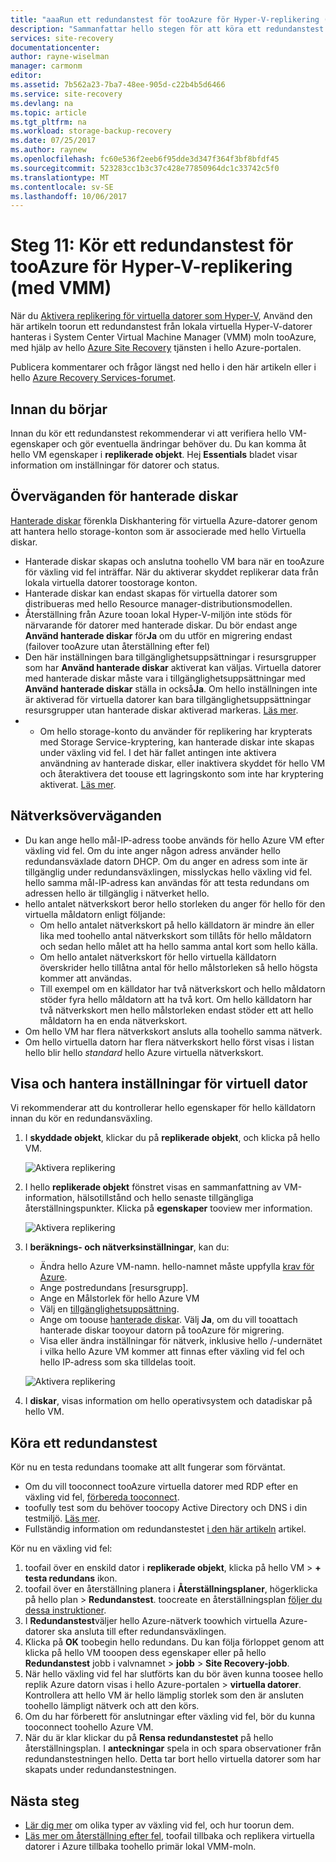 ```yaml
---
title: "aaaRun ett redundanstest för tooAzure för Hyper-V-replikering (med System Center VMM) | Microsoft Docs"
description: "Sammanfattar hello stegen för att köra ett redundanstest för Hyper-V virtuella datorer i VMM-moln, replikerar tooAzure hello Azure Site Recovery-tjänsten."
services: site-recovery
documentationcenter: 
author: rayne-wiselman
manager: carmonm
editor: 
ms.assetid: 7b562a23-7ba7-48ee-905d-c22b4b5d6466
ms.service: site-recovery
ms.devlang: na
ms.topic: article
ms.tgt_pltfrm: na
ms.workload: storage-backup-recovery
ms.date: 07/25/2017
ms.author: raynew
ms.openlocfilehash: fc60e536f2eeb6f95dde3d347f364f3bf8bfdf45
ms.sourcegitcommit: 523283cc1b3c37c428e77850964dc1c33742c5f0
ms.translationtype: MT
ms.contentlocale: sv-SE
ms.lasthandoff: 10/06/2017
---
```

# <a name="step-11-run-a-test-failover-for-hyper-v-replication-with-vmm-tooazure"></a>Steg 11: Kör ett redundanstest för tooAzure för Hyper-V-replikering (med VMM)

När du [Aktivera replikering för virtuella datorer som Hyper-V](vmm-to-azure-walkthrough-enable-replication.md), Använd den här artikeln toorun ett redundanstest från lokala virtuella Hyper-V-datorer hanteras i System Center Virtual Machine Manager (VMM) moln tooAzure, med hjälp av hello [ Azure Site Recovery](site-recovery-overview.md) tjänsten i hello Azure-portalen.

Publicera kommentarer och frågor längst ned hello i den här artikeln eller i hello [Azure Recovery Services-forumet](https://social.msdn.microsoft.com/forums/azure/home?forum=hypervrecovmgr).

## <a name="before-you-start"></a>Innan du börjar

Innan du kör ett redundanstest rekommenderar vi att verifiera hello VM-egenskaper och gör eventuella ändringar behöver du. Du kan komma åt hello VM egenskaper i **replikerade objekt**. Hej **Essentials** bladet visar information om inställningar för datorer och status.

## <a name="managed-disk-considerations"></a>Överväganden för hanterade diskar

[Hanterade diskar](../virtual-machines/windows/managed-disks-overview.md) förenkla Diskhantering för virtuella Azure-datorer genom att hantera hello storage-konton som är associerade med hello Virtuella diskar. 

- Hanterade diskar skapas och anslutna toohello VM bara när en tooAzure för växling vid fel inträffar. När du aktiverar skyddet replikerar data från lokala virtuella datorer toostorage konton.
- Hanterade diskar kan endast skapas för virtuella datorer som distribueras med hello Resource manager-distributionsmodellen.
- Återställning från Azure tooan lokal Hyper-V-miljön inte stöds för närvarande för datorer med hanterade diskar. Du bör endast ange **Använd hanterade diskar** för**Ja** om du utför en migrering endast (failover tooAzure utan återställning efter fel)
- Den här inställningen bara tillgänglighetsuppsättningar i resursgrupper som har **Använd hanterade diskar** aktiverat kan väljas. Virtuella datorer med hanterade diskar måste vara i tillgänglighetsuppsättningar med **Använd hanterade diskar** ställa in också**Ja**. Om hello inställningen inte är aktiverad för virtuella datorer kan bara tillgänglighetsuppsättningar resursgrupper utan hanterade diskar aktiverad markeras. [Läs mer](../virtual-machines/windows/manage-availability.md#use-managed-disks-for-vms-in-an-availability-set).
- - Om hello storage-konto du använder för replikering har krypterats med Storage Service-kryptering, kan hanterade diskar inte skapas under växling vid fel. I det här fallet antingen inte aktivera användning av hanterade diskar, eller inaktivera skyddet för hello VM och återaktivera det toouse ett lagringskonto som inte har kryptering aktiverat. [Läs mer](../virtual-machines/windows/managed-disks-overview.md#managed-disks-and-encryption).

 
## <a name="network-considerations"></a>Nätverksöverväganden
    
- Du kan ange hello mål-IP-adress toobe används för hello Azure VM efter växling vid fel. Om du inte anger någon adress använder hello redundansväxlade datorn DHCP. Om du anger en adress som inte är tillgänglig under redundansväxlingen, misslyckas hello växling vid fel. hello samma mål-IP-adress kan användas för att testa redundans om adressen hello är tillgänglig i nätverket hello.
- hello antalet nätverkskort beror hello storleken du anger för hello för den virtuella måldatorn enligt följande:
    - Om hello antalet nätverkskort på hello källdatorn är mindre än eller lika med toohello antal nätverkskort som tillåts för hello måldatorn och sedan hello målet att ha hello samma antal kort som hello källa.
    - Om hello antalet nätverkskort för hello virtuella källdatorn överskrider hello tillåtna antal för hello målstorleken så hello högsta kommer att användas.
    - Till exempel om en källdator har två nätverkskort och hello måldatorn stöder fyra hello måldatorn att ha två kort. Om hello källdatorn har två nätverkskort men hello målstorleken endast stöder ett att hello måldatorn ha en enda nätverkskort.     
- Om hello VM har flera nätverkskort ansluts alla toohello samma nätverk.
- Om hello virtuella datorn har flera nätverkskort hello först visas i listan hello blir hello *standard* hello Azure virtuella nätverkskort.


## <a name="view-and-manage-vm-settings"></a>Visa och hantera inställningar för virtuell dator

Vi rekommenderar att du kontrollerar hello egenskaper för hello källdatorn innan du kör en redundansväxling.

1. I **skyddade objekt**, klickar du på **replikerade objekt**, och klicka på hello VM.

    ![Aktivera replikering](./media/vmm-to-azure-walkthrough-test-failover/test-failover1.png)
2. I hello **replikerade objekt** fönstret visas en sammanfattning av VM-information, hälsotillstånd och hello senaste tillgängliga återställningspunkter. Klicka på **egenskaper** tooview mer information.

    ![Aktivera replikering](./media/vmm-to-azure-walkthrough-test-failover/test-failover2.png)
3. I **beräknings- och nätverksinställningar**, kan du:
    - Ändra hello Azure VM-namn. hello-namnet måste uppfylla [krav för Azure](site-recovery-support-matrix-to-azure.md#failed-over-azure-vm-requirements).
    - Ange postredundans [resursgrupp].
    - Ange en Målstorlek för hello Azure VM
    - Välj en [tillgänglighetsuppsättning](../virtual-machines/windows/tutorial-availability-sets.md).
    - Ange om toouse [hanterade diskar](#managed-disk-considerations). Välj **Ja**, om du vill tooattach hanterade diskar tooyour datorn på tooAzure för migrering.
    - Visa eller ändra inställningar för nätverk, inklusive hello /-undernätet i vilka hello Azure VM kommer att finnas efter växling vid fel och hello IP-adress som ska tilldelas tooit.

    ![Aktivera replikering](./media/vmm-to-azure-walkthrough-test-failover/test-failover4.png)
4. I **diskar**, visas information om hello operativsystem och datadiskar på hello VM.


## <a name="run-a-test-failover"></a>Köra ett redundanstest

Kör nu en testa redundans toomake att allt fungerar som förväntat.

- Om du vill tooconnect tooAzure virtuella datorer med RDP efter en växling vid fel, [förbereda tooconnect](site-recovery-test-failover-to-azure.md#prepare-to-connect-to-azure-vms-after-failover).
 - toofully test som du behöver toocopy Active Directory och DNS i din testmiljö. [Läs mer](site-recovery-active-directory.md#test-failover-considerations).
 - Fullständig information om redundanstestet [i den här artikeln](site-recovery-test-failover-to-azure.md) artikel.
 
 Kör nu en växling vid fel:

1. toofail över en enskild dator i **replikerade objekt**, klicka på hello VM > **+ testa redundans** ikon.
2. toofail över en återställning planera i **Återställningsplaner**, högerklicka på hello plan > **Redundanstest**. toocreate en återställningsplan [följer du dessa instruktioner](site-recovery-create-recovery-plans.md).
3. I **Redundanstest**väljer hello Azure-nätverk toowhich virtuella Azure-datorer ska ansluta till efter redundansväxlingen.
4. Klicka på **OK** toobegin hello redundans. Du kan följa förloppet genom att klicka på hello VM tooopen dess egenskaper eller på hello **Redundanstest** jobb i valvnamnet > **jobb** > **Site Recovery-jobb**.
5. När hello växling vid fel har slutförts kan du bör även kunna toosee hello replik Azure datorn visas i hello Azure-portalen > **virtuella datorer**. Kontrollera att hello VM är hello lämplig storlek som den är ansluten toohello lämpligt nätverk och att den körs.
6. Om du har förberett för anslutningar efter växling vid fel, bör du kunna tooconnect toohello Azure VM.
7. När du är klar klickar du på **Rensa redundanstestet** på hello återställningsplan. I **anteckningar** spela in och spara observationer från redundanstestningen hello. Detta tar bort hello virtuella datorer som har skapats under redundanstestningen.



## <a name="next-steps"></a>Nästa steg

- [Lär dig mer](site-recovery-failover.md) om olika typer av växling vid fel, och hur toorun dem.
- [Läs mer om återställning efter fel](site-recovery-failback-from-azure-to-hyper-v.md), toofail tillbaka och replikera virtuella datorer i Azure tillbaka toohello primär lokal VMM-moln.

